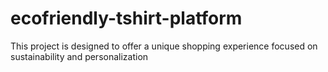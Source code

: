 # ecofriendly-tshirt-platform
This project is designed to offer a unique shopping experience focused on sustainability and personalization
